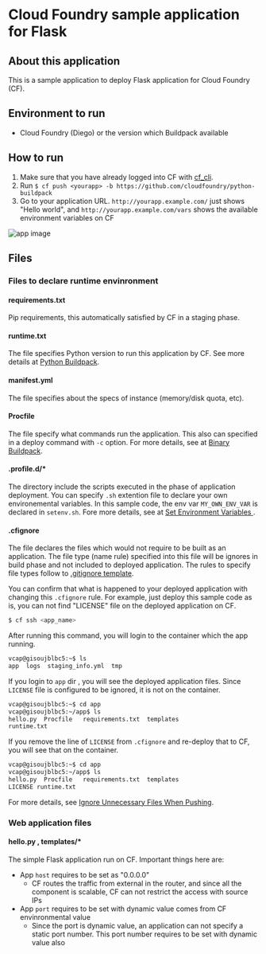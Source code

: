 # Cloud Foundry sample application for Flask
## About this application
This is a sample application to deploy Flask application for Cloud Foundry (CF).

## Environment to run
- Cloud Foundry (Diego) or the version which Buildpack available

## How to run

1. Make sure that you have already logged into CF with [cf_cli](http://docs.cloudfoundry.org/cf-cli/install-go-cli.html "Installing the cf Command Line Interface").
2. Run `$ cf push <yourapp> -b https://github.com/cloudfoundry/python-buildpack`
3. Go to your application URL. `http://yourapp.example.com/` just shows "Hello world", and `http://yourapp.example.com/vars` shows the available environment variables on CF

![app image](https://raw.githubusercontent.com/yuta-hono/flask-cloudfoundry-sample/images/cf_vars.png "demo application image")

## Files

### Files to declare runtime envinronment

#### requirements.txt
Pip requirements, this automatically satisfied by CF in a staging phase.

#### runtime.txt
The file specifies Python version to run this application by CF.
See more details at [Python Buildpack](https://docs.cloudfoundry.org/buildpacks/python/index.html "Python Buildpack").

#### manifest.yml
The file specifies about the specs of instance (memory/disk quota, etc).

#### Procfile
The file specify what commands run the application.
This also can specified in a deploy command with `-c` option.
For more details, see at [Binary Buildpack](http://docs.cloudfoundry.org/buildpacks/binary/index.html "Binary Buildpack").

#### .profile.d/*
The directory include the scripts executed in the phase of application deployment.
You can specify `.sh` extention file to declare your own environemental variables. In this sample code, the env var `MY_OWN_ENV_VAR` is declared in `setenv.sh`.
Fore more details, see at [Set Environment Variables
](https://docs.cloudfoundry.org/devguide/deploy-apps/deploy-app.html#profiled "Set Environment Variables").

#### .cfignore
The file declares the files which would not require to be built as an application. The file type (name rule) specified into this file will be ignores in build phase and not included to deployed application. The rules to specify file types follow to [.gitignore template](https://github.com/github/gitignore).

You can confirm that what is happened to your deployed application with changing this `.cfignore` rule. For example, just deploy this sample code as is, you can not find "LICENSE" file on the deployed application on CF.

```bash
$ cf ssh <app_name>
```

After running this command, you will login to the container which the app running.

```bash
vcap@gisoujblbc5:~$ ls
app  logs  staging_info.yml  tmp
```

If you login to `app` dir , you will see the deployed application files. Since `LICENSE` file is configured to be ignored, it is not on the container.

```bash
vcap@gisoujblbc5:~$ cd app
vcap@gisoujblbc5:~/app$ ls
hello.py  Procfile   requirements.txt  templates
runtime.txt
```

If you remove the line of `LICENSE` from `.cfignore` and re-deploy that to CF, you will see that on the container.

```bash
vcap@gisoujblbc5:~$ cd app
vcap@gisoujblbc5:~/app$ ls
hello.py  Procfile   requirements.txt  templates
LICENSE runtime.txt
```

For more details, see [Ignore Unnecessary Files When Pushing](https://docs.cloudfoundry.org/devguide/deploy-apps/prepare-to-deploy.html#exclude "Ignore Unnecessary Files When Pushing").

### Web application files

#### hello.py , templates/*
The simple Flask application run on CF.
Important things here are:

- App `host` requires to be set as "0.0.0.0"
  - CF routes the traffic from external in the router, and since all the component is scalable, CF can not restrict the access with source IPs 
- App `port` requires to be set with dynamic value comes from CF envinronmental value
  - Since the port is dynamic value, an application can not specify a static port number. This port number requires to be set with dynamic value also
